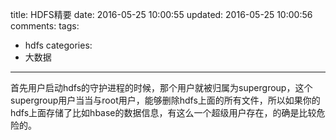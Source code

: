 title: HDFS精要
date: 2016-05-25 10:00:55
updated: 2016-05-25 10:00:56
comments:
tags:
- hdfs
categories:
- 大数据

---

首先用户启动hdfs的守护进程的时候，那个用户就被归属为supergroup，这个supergroup用户当当与root用户，能够删除hdfs上面的所有文件，所以如果你的hdfs上面存储了比如hbase的数据信息，有这么一个超级用户存在，的确是比较危险的。 